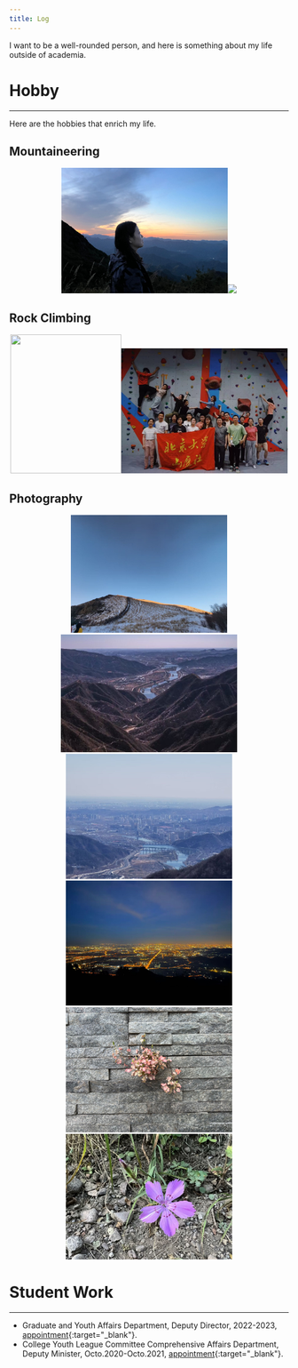 ```yaml
---
title: Log
---
```


I want to be a well-rounded person, and here is something about my life outside of academia.

# Hobby
------
Here are the hobbies that enrich my life.

## Mountaineering

<center class="half">
    <img src="/assets/log/hobby/mountain/mountain_sunset.jpg" width="300"/><img src="/assets/log/hobby/mountain/mountain_v.jpg" width="300"/>
</center>

## Rock Climbing

<center class="half">
    <img src="https://z3.ax1x.com/2021/10/12/5eTJr6.jpg" width="200" height="250"/><img src="/assets/log/hobby/boundering/boundering_group_2023_spring.jpg" width="300"/>
</center>

## Photography
<center class="half">
    <img src="/assets/log/hobby/photo/first_sunrise.jpg" width="282"/><img src="/assets/log/hobby/photo/mountain_city.jpg" width="318"/>
</center>

<center class="half">
    <img src="/assets/log/hobby/photo/city.jpg" width="300"/><img src="/assets/log/hobby/photo/city_night.jpg" width="300"/>
</center>

<center class="half">
    <img src="/assets/log/hobby/photo/wall_flower.jpg" width="300"/><img src="/assets/log/hobby/photo/flower_solid.jpg" width="300"/>
</center>



# Student Work
------
- Graduate and Youth Affairs Department, Deputy Director, 2022-2023, [appointment](/assets/log/stuworks/pku_youth_league_committee.jpg){:target="_blank"}.
- College Youth League Committee Comprehensive Affairs Department, Deputy Minister, Octo.2020-Octo.2021, [appointment](/assets/log/stuworks/ss_youth_league_committee.jpg){:target="_blank"}.